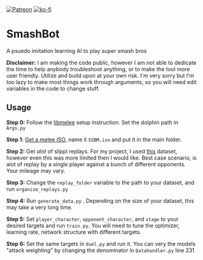 [![Patreon](https://img.shields.io/badge/Patreon-F96854?style=for-the-badge&logo=patreon&logoColor=white)](https://patreon.com/aispawn) [![ko-fi](https://ko-fi.com/img/githubbutton_sm.svg)](https://ko-fi.com/E1E4O0VLC)

# SmashBot

A psuedo imitation learning AI to play super smash bros



**Disclaimer:** I am making the code public, however I am not able to dedicate the time to help anybody troubleshoot anything, or to make the tool more user friendly. Utilize and build upon at your own risk. I'm very sorry but I'm too lazy to make most things work through arguments, so you will need edit variables in the code to change stuff.

## Usage

**Step 0:** Follow the [libmelee](https://github.com/altf4/libmelee) setup instruction. Set the dolphin path in `Args.py`

**Step 1**: [Get a melee ISO](https://dolphin-emu.org/docs/guides/ripping-games/), name it `SSBM.iso` and put it in the main folder.

**Step 2:** Get *alot* of slippi replays. For my project, I used [this](https://drive.google.com/file/d/1ab6ovA46tfiPZ2Y3a_yS1J3k3656yQ8f/edit) dataset, however even this was more limited then I would like. Best case scenario, is alot of replay by a single player against a bunch of different opponents. Your mileage may vary.

**Step 3:** Change the `replay_folder` variable to the path to your dataset, and run `organize_replays.py`

**Step 4:** Run `generate_data.py` . Depending on the size of your dataset, this may take a very long time.

**Step 5:**  Set  `player_character`, `opponent_character`, and `stage` to your desired targets and run `train.py`. You will need to tune the optimizer, learning rate, network structure with different targets. 

**Step 6:** Set the same targets in `duel.py` and run it. You can very the models "attack weighting" by changing the denominator in `Datahandler.py` line 231




















